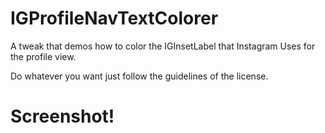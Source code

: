 # IGProfileNavTextColorer
A tweak that demos how to color the IGInsetLabel that Instagram Uses for the profile view.

Do whatever you want just follow the guidelines of the license.

# Screenshot!

